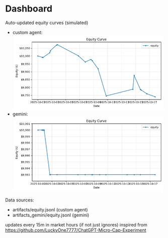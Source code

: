 # Dashboard

Auto-updated equity curves (simulated)

- custom agent: ![Equity Curve](artifacts/equity.png?v=32a6d93)
- gemini: ![Equity Curve (Gemini)](artifacts_gemini/equity.png?v=32a6d93)

Data sources:
- artifacts/equity.jsonl (custom agent)
- artifacts_gemini/equity.jsonl (gemini)

updates every 15m in market hours (if not just ignores)
inspired from https://github.com/LuckyOne7777/ChatGPT-Micro-Cap-Experiment